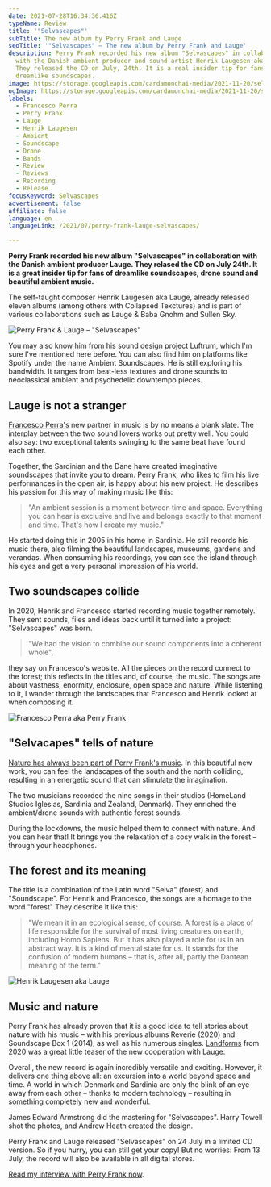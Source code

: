 ```yaml
---
date: 2021-07-28T16:34:36.416Z
typeName: Review
title: '"Selvascapes"'
subTitle: The new album by Perry Frank and Lauge
seoTitle: '"Selvascapes" – The new album by Perry Frank and Lauge'
description: Perry Frank recorded his new album "Selvascapes" in collaboration
  with the Danish ambient producer and sound artist Henrik Laugesen aka Lauge.
  They released the CD on July, 24th. It is a real insider tip for fans of
  dreamlike soundscapes.
image: https://storage.googleapis.com/cardamonchai-media/2021-11-20/selvascapes-perry-frank-lauge-jpg-imagine-080808_48463a_1024_768/640.webp
ogImage: https://storage.googleapis.com/cardamonchai-media/2021-11-20/selvascapes-perry-frank-lauge-fb-png-imagine-080808_504f45_1200_628/640.webp
labels:
  - Francesco Perra
  - Perry Frank
  - Lauge
  - Henrik Laugesen
  - Ambient
  - Soundscape
  - Drone
  - Bands
  - Review
  - Reviews
  - Recording
  - Release
focusKeyword: Selvascapes
advertisement: false
affiliate: false
language: en
languageLink: /2021/07/perry-frank-lauge-selvascapes/

---
```


**Perry Frank recorded his new album "Selvascapes" in collaboration with the Danish ambient producer Lauge. They relased the CD on July 24th. It is a great insider tip for fans of dreamlike soundscapes, drone sound and beautiful ambient music.**

The self-taught composer Henrik Laugesen aka Lauge, already released eleven albums (among others with Collapsed Texctures) and is part of various collaborations such as Lauge & Baba Gnohm and Sullen Sky. 

![Perry Frank & Lauge – "Selvascapes"](https://storage.googleapis.com/cardamonchai-media/2021-11-20/selvascapes-artwork-stores-jpg-imagine-f8f8f8_a39f9c_1440_1440/640.webp "Perry Frank & Lauge – \\\"Selvascapes\\\"")

You may also know him from his sound design project Luftrum, which I'm sure I've mentioned here before. You can also find him on platforms like Spotify under the name Ambient Soundscapes. He is still exploring his bandwidth. It ranges from beat-less textures and drone sounds to neoclassical ambient and psychedelic downtempo pieces.

## Lauge is not a stranger

[Francesco Perra's](LINK) new partner in music is by no means a blank slate. The interplay between the two sound lovers works out pretty well. You could also say: two exceptional talents swinging to the same beat have found each other.

Together, the Sardinian and the Dane have created imaginative soundscapes that invite you to dream. Perry Frank, who likes to film his live performances in the open air, is happy about his new project. He describes his passion for this way of making music like this:

> "An ambient session is a moment between time and space. Everything you can hear is exclusive and live and belongs exactly to that moment and time. That's how I create my music."

He started doing this in 2005 in his home in Sardinia. He still records his music there, also filming the beautiful landscapes, museums, gardens and verandas. When consuming his recordings, you can see the island through his eyes and get a very personal impression of his world.

## Two soundscapes collide

In 2020, Henrik and Francesco started recording music together remotely. They sent sounds, files and ideas back until it turned into a project: "Selvascapes" was born.

> "We had the vision to combine our sound components into a coherent whole", 

they say on Francesco's website. All the pieces on the record connect to the forest; this reflects in the titles and, of course, the music. The songs are about vastness, enormity, enclosure, open space and nature. While listening to it, I wander through the landscapes that Francesco and Henrik looked at when composing it.

![Francesco Perra aka Perry Frank](https://storage.googleapis.com/cardamonchai-media/2021-11-20/perry-frank-jpg-imagine-282818_3c4a2e_1024_768/640.webp "Francesco Perra aka Perry Frank")

## "Selvacapes" tells of nature

[Nature has always been part of Perry Frank's music](/2020/11/perry-frank-interview-en). In this beautiful new work, you can feel the landscapes of the south and the north colliding, resulting in an energetic sound that can stimulate the imagination.

The two musicians recorded the nine songs in their studios (HomeLand Studios Iglesias, Sardinia and Zealand, Denmark). They enriched the ambient/drone sounds with authentic forest sounds.

During the lockdowns, the music helped them to connect with nature. And you can hear that! It brings you the relaxation of a cosy walk in the forest – through your headphones.

## The forest and its meaning

The title is a combination of the Latin word "Selva" (forest) and "Soundscape". For Henrik and Francesco, the songs are a homage to the word "forest" They describe it like this:

> "We mean it in an ecological sense, of course. A forest is a place of life responsible for the survival of most living creatures on earth, including Homo Sapiens. But it has also played a role for us in an abstract way. It is a kind of mental state for us. It stands for the confusion of modern humans – that is, after all, partly the Dantean meaning of the term."

![Henrik Laugesen aka Lauge](https://storage.googleapis.com/cardamonchai-media/2021-11-20/lauge-jpg-imagine-181818_5d5753_1024_768/640.webp "Henrik Laugesen aka Lauge")

## Music and nature

Perry Frank has already proven that it is a good idea to tell stories about nature with his music – with his previous albums Reverie (2020) and Soundscape Box 1 (2014), as well as his numerous singles. [Landforms](/2021/01/perry-frank-landforms/) from 2020 was a great little teaser of the new cooperation with Lauge.

Overall, the new record is again incredibly versatile and exciting. However, it delivers one thing above all: an excursion into a world beyond space and time. A world in which Denmark and Sardinia are only the blink of an eye away from each other – thanks to modern technology – resulting in something completely new and wonderful.

James Edward Armstrong did the mastering for "Selvascapes". Harry Towell shot the photos, and Andrew Heath created the design. 

Perry Frank and Lauge released "Selvascapes" on 24 July in a limited CD version. So if you hurry, you can still get your copy! But no worries: From 13 July, the record will also be available in all digital stores.

[Read my interview with Perry Frank now](/2020/11/perry-frank-interview-en).
